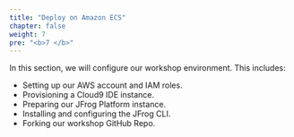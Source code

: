 ```yaml
---
title: "Deploy on Amazon ECS"
chapter: false
weight: 7
pre: "<b>7 </b>"
---
```


In this section, we will configure our workshop environment. This includes:

- Setting up our AWS account and IAM roles.
- Provisioning a Cloud9 IDE instance.
- Preparing our JFrog Platform instance.
- Installing and configuring the JFrog CLI.
- Forking our workshop GitHub Repo.

